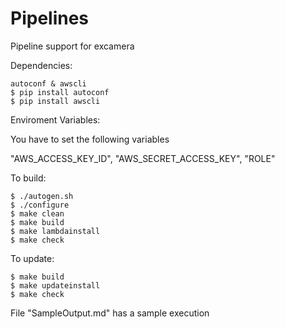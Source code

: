 # Pipelines
Pipeline support for excamera

Dependencies:

	autoconf & awscli
	$ pip install autoconf
	$ pip install awscli

Enviroment Variables:

You have to set the following variables

"AWS_ACCESS_KEY_ID",
"AWS_SECRET_ACCESS_KEY",
"ROLE"

To build:

	$ ./autogen.sh
	$ ./configure
	$ make clean
	$ make build
	$ make lambdainstall
	$ make check

To update:
	
	$ make build
	$ make updateinstall
	$ make check

File "SampleOutput.md" has a sample execution
